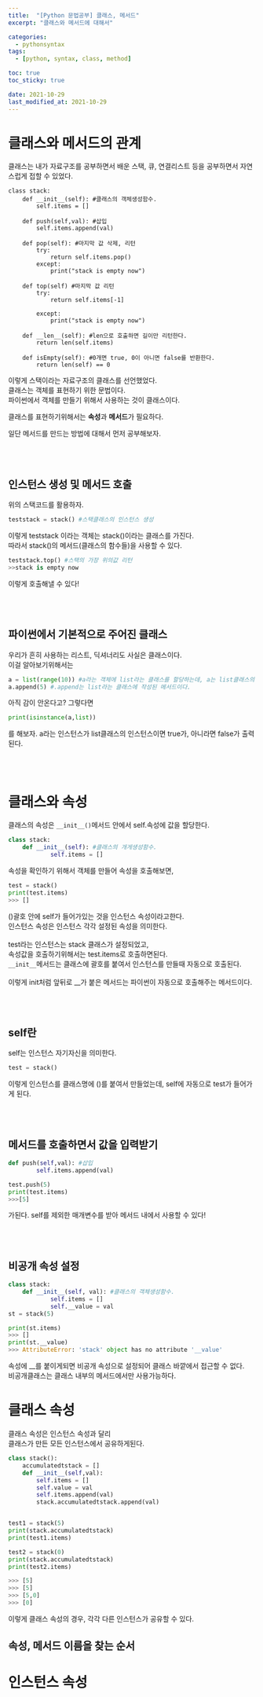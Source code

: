 ```yaml
---
title:  "[Python 문법공부] 클래스, 메서드"
excerpt: "클래스와 메서드에 대해서"

categories:
  - pythonsyntax
tags:
  - [python, syntax, class, method]

toc: true
toc_sticky: true

date: 2021-10-29
last_modified_at: 2021-10-29
---
```


# 클래스와 메서드의 관계

클래스는 내가 자료구조를 공부하면서 배운 스택, 큐, 연결리스트 등을 공부하면서 자연스럽게 접할 수 있었다.  
```python:
class stack:
    def __init__(self): #클래스의 객체생성함수.
        self.items = []

    def push(self,val): #삽입
        self.items.append(val)

    def pop(self): #마지막 값 삭제, 리턴
        try:
            return self.items.pop()
        except:
            print("stack is empty now")

    def top(self) #마지막 값 리턴
        try:
            return self.items[-1]

        except:
            print("stack is empty now")

    def __len__(self): #len으로 호출하면 길이만 리턴한다.
        return len(self.items)

    def isEmpty(self): #0개면 true, 0이 아니면 false를 반환한다.
        return len(self) == 0

```

이렇게 스택이라는 자료구조의 클래스를 선언했었다.  
클래스는 객체를 표현하기 위한 문법이다.  
파이썬에서 객체를 만들기 위해서 사용하는 것이 클래스이다.  

클래스를 표현하기위해서는 <b>속성</b>과 <b>메서드</b>가 필요하다.  

일단 메서드를 만드는 방법에 대해서 먼저 공부해보자.

<br>
<br>

## 인스턴스 생성 및 메서드 호출

위의 스택코드를 활용하자.  
```python
teststack = stack() #스택클래스의 인스턴스 생성
```
이렇게 teststack 이라는 객체는 stack()이라는 클래스를 가진다.  
따라서 stack()의 메서드(클래스의 함수들)을 사용할 수 있다.

```python
teststack.top() #스택의 가장 위의값 리턴
>>stack is empty now
```
이렇게 호출해낼 수 있다!

<br>
<br>

## 파이썬에서 기본적으로 주어진 클래스
우리가 흔히 사용하는 리스트, 딕셔너리도 사실은 클래스이다.  
이걸 알아보기위해서는

```python
a = list(range(10)) #a라는 객체에 list라는 클래스를 할당하는데, a는 list클래스의 인스턴스가되며 값은 range(10)이다.
a.append(5) #.append는 list라는 클래스에 작성된 메서드이다. 
```

아직 감이 안온다고? 그렇다면  
```python
print(isinstance(a,list))
```
를 해보자. a라는 인스턴스가 list클래스의 인스턴스이면 true가, 아니라면 false가 출력된다.

<br>
<br>


# 클래스와 속성

클래스의 속성은  `__init__()`메서드 안에서 self.속성에 값을 할당한다.

```python
class stack:
    def __init__(self): #클래스의 개게생성함수.
            self.items = []
```
속성을 확인하기 위해서 객체를 만들어 속성을 호출해보면,
```python
test = stack()
print(test.items)
>>> []
```

()괄호 안에 self가 들어가있는 것을 인스턴스 속성이라고한다.  
인스턴스 속성은 인스턴스 각각 설정된 속성을 의미한다.  
<br>
test라는 인스턴스는 stack 클래스가 설정되었고,  
속성값을 호출하기위해서는 test.items로 호출하면된다.  
`__init__`메서드는 클래스에 괄호를 붙여서 인스턴스를 만들때 자동으로 호출된다.  
<br>
이렇게 init처럼 앞뒤로 __가 붙은 메서드는 파이썬이 자동으로 호출해주는 메서드이다.  

<br>
<br>

## self란

self는 인스턴스 자기자신을 의미한다.
```python
test = stack()
```
이렇게 인스턴스를 클래스명에 ()를 붙여서 만들었는데,  self에 자동으로 test가 들어가게 된다.  

<br>
<br>

## 메서드를 호출하면서 값을 입력받기

```python
def push(self,val): #삽입
        self.items.append(val)
```

```python
test.push(5)
print(test.items)
>>>[5]
```
가된다. self를 제외한 매개변수를 받아 메서드 내에서 사용할 수 있다!

<br>
<br>


## 비공개 속성 설정
```python
class stack:
    def __init__(self, val): #클래스의 객체생성함수.
            self.items = []
            self.__value = val
st = stack(5)

print(st.items)
>>> []
print(st.__value)
>>> AttributeError: 'stack' object has no attribute '__value'
```

속성에 __를 붙이게되면 비공개 속성으로 설정되어 클래스 바깥에서 접근할 수 없다.  
비공개클래스는 클래스 내부의 메서드에서만 사용가능하다.  

# 클래스 속성

클래스 속성은 인스턴스 속성과 달리  
클래스가 만든 모든 인스턴스에서 공유하게된다.  

```python
class stack():
    accumulatedtstack = []
    def __init__(self,val):
        self.items = []
        self.value = val
        self.items.append(val)
        stack.accumulatedtstack.append(val)


test1 = stack(5)
print(stack.accumulatedtstack)
print(test1.items)

test2 = stack(0)
print(stack.accumulatedtstack)
print(test2.items)

>>> [5]
>>> [5]
>>> [5,0]
>>> [0]
```
이렇게 클래스 속성의 경우, 각각 다른 인스턴스가 공유할 수 있다.  


## 속성, 메서드 이름을 찾는 순서





# 인스턴스 속성


